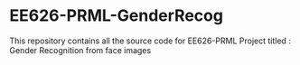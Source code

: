 # EE626-PRML-GenderRecog
This repository contains all the source code for EE626-PRML Project titled : Gender Recognition from face images
